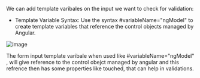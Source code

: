 We can add template varibales on the input we want to check for validation:

- Template Variable Syntax: Use the syntax #variableName="ngModel" to create template variables that reference the control objects managed by Angular.

![image](https://github.com/user-attachments/assets/c0d5b576-d8f1-4740-8f53-e65a81ec2e75)

The form input template varibale when used like #variableName="ngModel" , will give reference to the control obejct managed  by angular and this refrence then has some 
properties like touched, that can help in validations.
